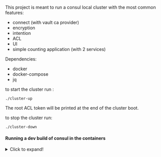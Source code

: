 This project is meant to run a consul local cluster with the most common features:
- connect (with vault ca provider)
- encryption
- intention
- ACL
- UI
- simple counting application (with 2 services)

Dependencies:
- docker
- docker-compose
- jq

to start the cluster run :

```
./cluster-up   
```
The root ACL token will be printed at the end of the cluster boot.


to stop the cluster run:
```
./cluster-down
```

#### Running a dev build of consul in the containers
<details>
  <summary>Click to expand!</summary>
  
* Build the appropriate binary with `GOOS=linux make dev` (or whatever OS version your underlying image is based upon)
* Replace the `consul` binary by attaching a volume directive like `/path_to_your_built_consul/consul:/bin/consul`

Example `docker-compose.yml`:

```json
services:
...
  consul-server1:
    image: consul:latest
    container_name: consul-server1
    restart: always
    volumes:
     - ./config/server1.json:/consul/config/server1.json:ro
     - ./certs/:/consul/config/certs/:ro
     - /path_to_your_built_consul/consul:/bin/consul
...
```

</details>
